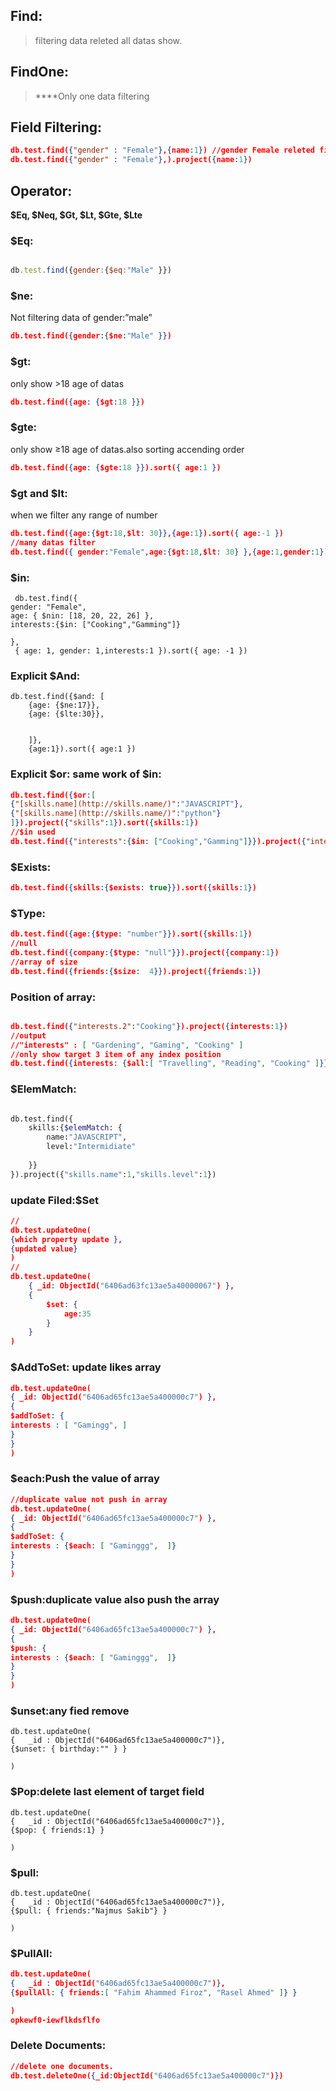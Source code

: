 ## **Find:**

> filtering data releted all datas show.
> 

## **FindOne:**

> ****Only one data filtering
> 

## **Field Filtering:**

```json
db.test.find({"gender" : "Female"},{name:1}) //gender Female releted filter but only name value are show
db.test.find({"gender" : "Female"},).project({name:1})
```

## **Operator:**

**$Eq, $Neq, $Gt, $Lt, $Gte, $Lte**

### **$Eq:**

```jsx

db.test.find({gender:{$eq:"Male" }})
```

### $ne:

Not filtering data of  gender:”male” 

```json
db.test.find({gender:{$ne:"Male" }})
```

### $gt:

only show >18 age of datas

```json
db.test.find({age: {$gt:18 }})
```

### $gte:

only show ≥18 age of datas.also sorting accending order

```json
db.test.find({age: {$gte:18 }}).sort({ age:1 })
```

### $gt and $lt:

when we filter any range of number 

```json
db.test.find({age:{$gt:18,$lt: 30}},{age:1}).sort({ age:-1 })
//many datas filter
db.test.find({ gender:"Female",age:{$gt:18,$lt: 30} },{age:1,gender:1}).sort({ age:-1 })
```

### $in:

```
 db.test.find({
gender: "Female",
age: { $nin: [18, 20, 22, 26] },
interests:{$in: ["Cooking","Gamming"]}

},
 { age: 1, gender: 1,interests:1 }).sort({ age: -1 })

```

### **Explicit $And:**

```
db.test.find({$and: [
    {age: {$ne:17}},
    {age: {$lte:30}},
    
    
    ]},
    {age:1}).sort({ age:1 })
```

### **Explicit $or: same work of** $in:

```json
db.test.find({$or:[
{"[skills.name](http://skills.name/)":"JAVASCRIPT"},
{"[skills.name](http://skills.name/)":"python"}
]}).project({"skills":1}).sort({skills:1})
//$in used
db.test.find({"interests":{$in: ["Cooking","Gamming"]}}).project({"interests":1}).sort({skills:1})
```

### **$Exists:**

```json
db.test.find({skills:{$exists: true}}).sort({skills:1})
```

### **$Type:**

```json
db.test.find({age:{$type: "number"}}).sort({skills:1})
//null
db.test.find({company:{$type: "null"}}).project({company:1})
//array of size
db.test.find({friends:{$size:  4}}).project({friends:1})
```

### Position of array:

```json

db.test.find({"interests.2":"Cooking"}).project({interests:1})
//output
//"interests" : [ "Gardening", "Gaming", "Cooking" ]
//only show target 3 item of any index position
db.test.find({interests: {$all:[ "Travelling", "Reading", "Cooking" ]}}).project({interests:1})
```

### **$ElemMatch:**

```graphql

db.test.find({
    skills:{$elemMatch: {
        name:"JAVASCRIPT",
        level:"Intermidiate"
        
    }}
}).project({"skills.name":1,"skills.level":1})
```

### update Filed:**$Set**

```json
//
db.test.updateOne(
{which property update },
{updated value}
)
//
db.test.updateOne(
    { _id: ObjectId("6406ad63fc13ae5a40000067") },
    {
        $set: {
            age:35
        }
    }
)
```

### **$AddToSet: update likes array**

```json
db.test.updateOne(
{ _id: ObjectId("6406ad65fc13ae5a400000c7") },
{
$addToSet: {
interests : [ "Gamingg", ]
}
}
)
```

### $each:Push the value of array

```json
//duplicate value not push in array
db.test.updateOne(
{ _id: ObjectId("6406ad65fc13ae5a400000c7") },
{
$addToSet: {
interests : {$each: [ "Gaminggg",  ]}
}
}
)
```

### $push:duplicate value also push the array

```json
db.test.updateOne(
{ _id: ObjectId("6406ad65fc13ae5a400000c7") },
{
$push: {
interests : {$each: [ "Gaminggg",  ]}
}
}
)
```

### $unset:any fied remove

```tsx
db.test.updateOne(
{	_id : ObjectId("6406ad65fc13ae5a400000c7")},
{$unset: { birthday:"" } }

)

```

### **$Pop:delete last element of target field**

```tsx
db.test.updateOne(
{	_id : ObjectId("6406ad65fc13ae5a400000c7")},
{$pop: { friends:1} }

)

```

### $pull:

```tsx
db.test.updateOne(
{	_id : ObjectId("6406ad65fc13ae5a400000c7")},
{$pull: { friends:"Najmus Sakib"} }

)

```

### **$PullAll:**

```json
db.test.updateOne(
{	_id : ObjectId("6406ad65fc13ae5a400000c7")},
{$pullAll: { friends:[ "Fahim Ahammed Firoz", "Rasel Ahmed" ]} }

)
opkewf0-iewflkdsflfo
```

### **Delete Documents:**

```json
//delete one documents.
db.test.deleteOne({_id:ObjectId("6406ad65fc13ae5a400000c7")})
```

